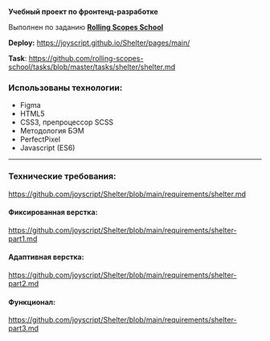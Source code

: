 **Учебный проект по фронтенд-разработке**

Выполнен по заданию [**Rolling Scopes School**](https://rs.school/)

**Deploy:** https://joyscript.github.io/Shelter/pages/main/

**Task**: https://github.com/rolling-scopes-school/tasks/blob/master/tasks/shelter/shelter.md

### Использованы технологии:

- Figma
- HTML5
- CSS3, препроцессор SCSS
- Методология БЭМ
- PerfectPixel
- Javascript (ES6)

---

### Технические требования:
https://github.com/joyscript/Shelter/blob/main/requirements/shelter.md

#### Фиксированная верстка:
https://github.com/joyscript/Shelter/blob/main/requirements/shelter-part1.md
#### Адаптивная верстка:
https://github.com/joyscript/Shelter/blob/main/requirements/shelter-part2.md
#### Функционал:
https://github.com/joyscript/Shelter/blob/main/requirements/shelter-part3.md